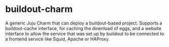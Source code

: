 buildout-charm
==============

A generic Juju Charm that can deploy a buildout-based project. Supports a buildout-cache interface, for caching the download of eggs, and a website interface to allow the service that was set up by buildout to be connected to a frontend service like Squid, Apache or HAProxy.
